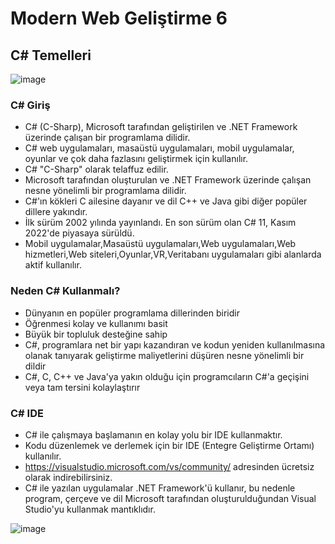 #  Modern Web Geliştirme 6

## C# Temelleri

![image](https://github.com/KardelRuveyda/sektor-kampuste-sanayi-bakanligi/assets/33912144/54f514e2-374e-431e-bb51-dfdcfef71133)


### C# Giriş

- C# (C-Sharp), Microsoft tarafından geliştirilen ve .NET Framework üzerinde çalışan bir programlama dilidir.
- C# web uygulamaları, masaüstü uygulamaları, mobil uygulamalar, oyunlar ve çok daha fazlasını geliştirmek için kullanılır.
- C# "C-Sharp" olarak telaffuz edilir.
- Microsoft tarafından oluşturulan ve .NET Framework üzerinde çalışan nesne yönelimli bir programlama dilidir.
- C#'ın kökleri C ailesine dayanır ve dil C++ ve Java gibi diğer popüler dillere yakındır.
- İlk sürüm 2002 yılında yayınlandı. En son sürüm olan C# 11, Kasım 2022'de piyasaya sürüldü.
- Mobil uygulamalar,Masaüstü uygulamaları,Web uygulamaları,Web hizmetleri,Web siteleri,Oyunlar,VR,Veritabanı uygulamaları gibi alanlarda aktif kullanılır.

### Neden C# Kullanmalı?
- Dünyanın en popüler programlama dillerinden biridir
- Öğrenmesi kolay ve kullanımı basit
- Büyük bir topluluk desteğine sahip
- C#, programlara net bir yapı kazandıran ve kodun yeniden kullanılmasına olanak tanıyarak geliştirme maliyetlerini düşüren nesne yönelimli bir dildir
- C#, C, C++ ve Java'ya yakın olduğu için programcıların C#'a geçişini veya tam tersini kolaylaştırır

### C# IDE
- C# ile çalışmaya başlamanın en kolay yolu bir IDE kullanmaktır.
- Kodu düzenlemek ve derlemek için bir IDE (Entegre Geliştirme Ortamı) kullanılır.
- https://visualstudio.microsoft.com/vs/community/ adresinden ücretsiz olarak indirebilirsiniz.
- C# ile yazılan uygulamalar .NET Framework'ü kullanır, bu nedenle program, çerçeve ve dil Microsoft tarafından oluşturulduğundan Visual Studio'yu kullanmak mantıklıdır.

![image](https://github.com/KardelRuveyda/sektor-kampuste-sanayi-bakanligi/assets/33912144/63487305-36ab-46f8-8b79-4891f72392bf)
